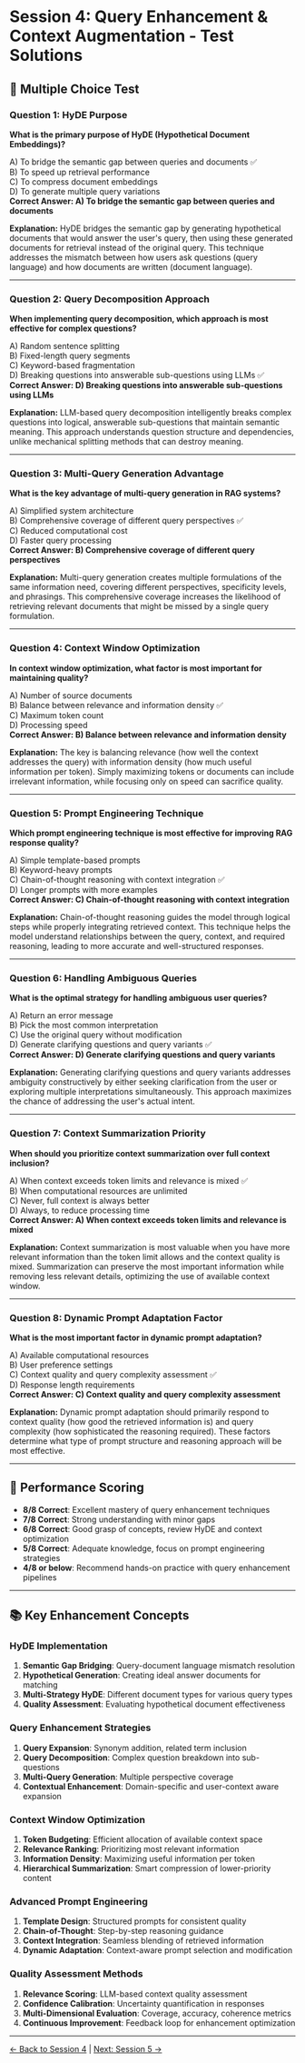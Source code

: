 # Session 4: Query Enhancement & Context Augmentation - Test Solutions

## 📝 Multiple Choice Test

### Question 1: HyDE Purpose

**What is the primary purpose of HyDE (Hypothetical Document Embeddings)?**

A) To bridge the semantic gap between queries and documents ✅  
B) To speed up retrieval performance  
C) To compress document embeddings  
D) To generate multiple query variations  
**Correct Answer: A) To bridge the semantic gap between queries and documents**

**Explanation:** HyDE bridges the semantic gap by generating hypothetical documents that would answer the user's query, then using these generated documents for retrieval instead of the original query. This technique addresses the mismatch between how users ask questions (query language) and how documents are written (document language).

---

### Question 2: Query Decomposition Approach

**When implementing query decomposition, which approach is most effective for complex questions?**

A) Random sentence splitting  
B) Fixed-length query segments  
C) Keyword-based fragmentation  
D) Breaking questions into answerable sub-questions using LLMs ✅  
**Correct Answer: D) Breaking questions into answerable sub-questions using LLMs**

**Explanation:** LLM-based query decomposition intelligently breaks complex questions into logical, answerable sub-questions that maintain semantic meaning. This approach understands question structure and dependencies, unlike mechanical splitting methods that can destroy meaning.

---

### Question 3: Multi-Query Generation Advantage

**What is the key advantage of multi-query generation in RAG systems?**

A) Simplified system architecture  
B) Comprehensive coverage of different query perspectives ✅  
C) Reduced computational cost  
D) Faster query processing  
**Correct Answer: B) Comprehensive coverage of different query perspectives**

**Explanation:** Multi-query generation creates multiple formulations of the same information need, covering different perspectives, specificity levels, and phrasings. This comprehensive coverage increases the likelihood of retrieving relevant documents that might be missed by a single query formulation.

---

### Question 4: Context Window Optimization

**In context window optimization, what factor is most important for maintaining quality?**

A) Number of source documents  
B) Balance between relevance and information density ✅  
C) Maximum token count  
D) Processing speed  
**Correct Answer: B) Balance between relevance and information density**

**Explanation:** The key is balancing relevance (how well the context addresses the query) with information density (how much useful information per token). Simply maximizing tokens or documents can include irrelevant information, while focusing only on speed can sacrifice quality.

---

### Question 5: Prompt Engineering Technique

**Which prompt engineering technique is most effective for improving RAG response quality?**

A) Simple template-based prompts  
B) Keyword-heavy prompts  
C) Chain-of-thought reasoning with context integration ✅  
D) Longer prompts with more examples  
**Correct Answer: C) Chain-of-thought reasoning with context integration**

**Explanation:** Chain-of-thought reasoning guides the model through logical steps while properly integrating retrieved context. This technique helps the model understand relationships between the query, context, and required reasoning, leading to more accurate and well-structured responses.

---

### Question 6: Handling Ambiguous Queries

**What is the optimal strategy for handling ambiguous user queries?**

A) Return an error message  
B) Pick the most common interpretation  
C) Use the original query without modification  
D) Generate clarifying questions and query variants ✅  
**Correct Answer: D) Generate clarifying questions and query variants**

**Explanation:** Generating clarifying questions and query variants addresses ambiguity constructively by either seeking clarification from the user or exploring multiple interpretations simultaneously. This approach maximizes the chance of addressing the user's actual intent.

---

### Question 7: Context Summarization Priority

**When should you prioritize context summarization over full context inclusion?**

A) When context exceeds token limits and relevance is mixed ✅  
B) When computational resources are unlimited  
C) Never, full context is always better  
D) Always, to reduce processing time  
**Correct Answer: A) When context exceeds token limits and relevance is mixed**

**Explanation:** Context summarization is most valuable when you have more relevant information than the token limit allows and the context quality is mixed. Summarization can preserve the most important information while removing less relevant details, optimizing the use of available context window.

---

### Question 8: Dynamic Prompt Adaptation Factor

**What is the most important factor in dynamic prompt adaptation?**

A) Available computational resources  
B) User preference settings  
C) Context quality and query complexity assessment ✅  
D) Response length requirements  
**Correct Answer: C) Context quality and query complexity assessment**

**Explanation:** Dynamic prompt adaptation should primarily respond to context quality (how good the retrieved information is) and query complexity (how sophisticated the reasoning required). These factors determine what type of prompt structure and reasoning approach will be most effective.

---

## 🎯 Performance Scoring

- **8/8 Correct**: Excellent mastery of query enhancement techniques
- **7/8 Correct**: Strong understanding with minor gaps
- **6/8 Correct**: Good grasp of concepts, review HyDE and context optimization
- **5/8 Correct**: Adequate knowledge, focus on prompt engineering strategies
- **4/8 or below**: Recommend hands-on practice with query enhancement pipelines

---

## 📚 Key Enhancement Concepts

### HyDE Implementation

1. **Semantic Gap Bridging**: Query-document language mismatch resolution
2. **Hypothetical Generation**: Creating ideal answer documents for matching
3. **Multi-Strategy HyDE**: Different document types for various query types
4. **Quality Assessment**: Evaluating hypothetical document effectiveness

### Query Enhancement Strategies

1. **Query Expansion**: Synonym addition, related term inclusion
2. **Query Decomposition**: Complex question breakdown into sub-questions
3. **Multi-Query Generation**: Multiple perspective coverage
4. **Contextual Enhancement**: Domain-specific and user-context aware expansion

### Context Window Optimization

1. **Token Budgeting**: Efficient allocation of available context space
2. **Relevance Ranking**: Prioritizing most relevant information
3. **Information Density**: Maximizing useful information per token
4. **Hierarchical Summarization**: Smart compression of lower-priority content

### Advanced Prompt Engineering

1. **Template Design**: Structured prompts for consistent quality
2. **Chain-of-Thought**: Step-by-step reasoning guidance
3. **Context Integration**: Seamless blending of retrieved information
4. **Dynamic Adaptation**: Context-aware prompt selection and modification

### Quality Assessment Methods

1. **Relevance Scoring**: LLM-based context quality assessment
2. **Confidence Calibration**: Uncertainty quantification in responses
3. **Multi-Dimensional Evaluation**: Coverage, accuracy, coherence metrics
4. **Continuous Improvement**: Feedback loop for enhancement optimization

---

[← Back to Session 4](Session4_Query_Enhancement_Context_Augmentation.md) | [Next: Session 5 →](Session5_RAG_Evaluation_Quality_Assessment.md)
